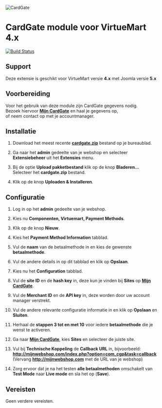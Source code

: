 ![CardGate](https://cdn.curopayments.net/thumb/200/logos/cardgate.png)

# CardGate module voor VirtueMart 4.x

[![Build Status](https://travis-ci.org/cardgate/virtuemart3.svg?branch=master)](https://travis-ci.org/cardgate/virtuemart3)

## Support

Deze extensie is geschikt voor VirtueMart versie **4.x** met Joomla versie **5.x**

## Voorbereiding

Voor het gebruik van deze module zijn CardGate gegevens nodig.  
Bezoek hiervoor [**Mijn CardGate**](https://my.cardgate.com/) en haal je gegevens op,  
of neem contact op met je accountmanager.  

## Installatie

1. Download het meest recente [**cardgate.zip**](https://github.com/cardgate/virtuemart3/releases/) bestand op je bureaublad.

2. Ga naar het **admin** gedeelte van je webshop en selecteer **Extensiebeheer** uit het **Extensies** menu.

3. Bij de optie **Upload pakketbestand** klik op de knop **Bladeren...**   
   Selecteer het **cardgate.zip** bestand.
   
4. Klik op de knop **Uploaden & Installeren**.  
  
## Configuratie

1. Log in op het **admin** gedeelte van je webshop.

2. Kies nu **Componenten, Virtuemart, Payment Methods**.

3. Klik op de knop **Nieuw**.

4. Kies het **Payment Method Information** tabblad.

5. Vul de **naam** van de betaalmethode in en kies de gewenste **betaalmethode**.

6. Vul de andere details in op dit tabblad en klik op **Opslaan**.

7. Kies nu het **Configuration** tabblad.

8. Vul de **site ID** en de **hash key** in, deze kun je vinden bij **Sites** op [**Mijn CardGate**](https://my.cardgate.com/).

9. Vul de **Merchant ID** en de **API key** in, deze worden  door uw account manager verstrekt.

10. Vul de andere relevante configuratie informatie in en klik op **Opslaan** en **Sluiten**.

11. Herhaal de **stappen 3 tot en met 10** voor iedere **betaalmethode** die je wenst te activeren.

12. Ga naar [**Mijn CardGate**](https://my.cardgate.com/), kies **Sites** en selecteer de juiste site.

13. Vul bij **Technische Koppeling** de **Callback URL** in, bijvoorbeeld:  
    **http://mijnwebshop.com/index.php?option=com_cgp&task=callback**  
   (Vervang **http://mijnwebshop.com** met de URL van je webshop)  

14. Zorg ervoor dat je na het testen **alle betaalmethoden** omschakelt van **Test Mode** naar **Live mode** en sla het op (**Save**).
 
## Vereisten

Geen verdere vereisten.
